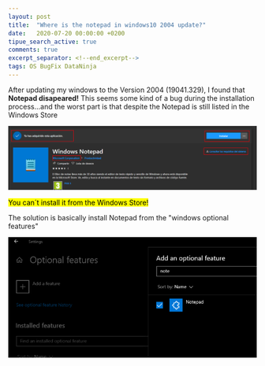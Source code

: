 ```yaml
---
layout: post
title:  "Where is the notepad in windows10 2004 update?"
date:   2020-07-20 00:00:00 +0200
tipue_search_active: true
comments: true
excerpt_separator: <!--end_excerpt-->
tags: OS BugFix DataNinja
---
```


After updating my windows to the Version 2004 (19041.329), I found that **Notepad disapeared!** This seems some kind of a bug during the installation process...and the worst part is that despite the Notepad is still listed in the Windows Store

![notepad in windows store](/img/posts/notepad/notepad%20windows%20store.png)

<mark>You can´t install it from the Windows Store!</mark>

<!--end_excerpt-->

The solution is basically install Notepad from the "windows optional features"

![notepad optional features windows10](/img/posts/notepad/notepad%20optional%20features%20windows10.png)
